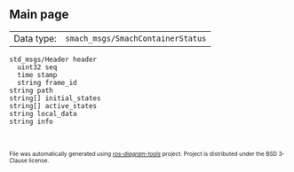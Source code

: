 <!--
File was automatically generated using 'ros-diagram-tools' project.
Project is distributed under the BSD 3-Clause license.
-->

## Main page

|     |     |
| --- | --- |
| Data type: | `smach_msgs/SmachContainerStatus` |

```
std_msgs/Header header
  uint32 seq
  time stamp
  string frame_id
string path
string[] initial_states
string[] active_states
string local_data
string info


```


</br>
<font size="1">
File was automatically generated using <a href="https://github.com/anetczuk/ros-diagram-tools"><i>ros-diagram-tools</i></a> project.
Project is distributed under the BSD 3-Clause license.
</font>

